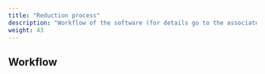 ```yaml
---
title: "Reduction process"
description: "Workflow of the software (for details go to the associated How-To)"
weight: 43
---
```


## Workflow